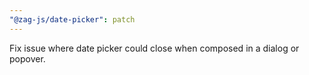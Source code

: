 ```yaml
---
"@zag-js/date-picker": patch
---
```


Fix issue where date picker could close when composed in a dialog or popover.
